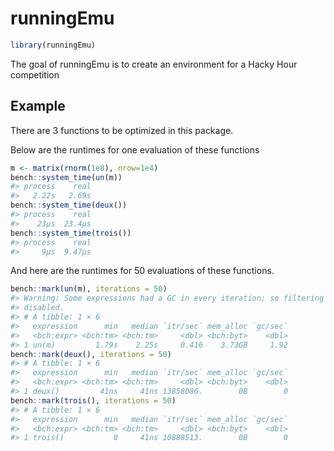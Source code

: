 
<!-- README.md is generated from README.Rmd. Please edit that file -->

# runningEmu

<!-- badges: start -->
<!-- badges: end -->

``` r
library(runningEmu)
```

The goal of runningEmu is to create an environment for a Hacky Hour
competition

## Example

There are 3 functions to be optimized in this package.

Below are the runtimes for one evaluation of these functions

``` r
m <- matrix(rnorm(1e8), nrow=1e4)
bench::system_time(un(m))
#> process    real 
#>   2.22s   2.69s
bench::system_time(deux())
#> process    real 
#>    23µs  23.4µs
bench::system_time(trois())
#> process    real 
#>     9µs  9.47µs
```

And here are the runtimes for 50 evaluations of these functions.

``` r
bench::mark(un(m), iterations = 50)
#> Warning: Some expressions had a GC in every iteration; so filtering is
#> disabled.
#> # A tibble: 1 × 6
#>   expression      min   median `itr/sec` mem_alloc `gc/sec`
#>   <bch:expr> <bch:tm> <bch:tm>     <dbl> <bch:byt>    <dbl>
#> 1 un(m)         1.79s    2.25s     0.416    3.73GB     1.92
bench::mark(deux(), iterations = 50)
#> # A tibble: 1 × 6
#>   expression      min   median `itr/sec` mem_alloc `gc/sec`
#>   <bch:expr> <bch:tm> <bch:tm>     <dbl> <bch:byt>    <dbl>
#> 1 deux()         41ns     41ns 13858086.        0B        0
bench::mark(trois(), iterations = 50)
#> # A tibble: 1 × 6
#>   expression      min   median `itr/sec` mem_alloc `gc/sec`
#>   <bch:expr> <bch:tm> <bch:tm>     <dbl> <bch:byt>    <dbl>
#> 1 trois()           0     41ns 10888513.        0B        0
```
